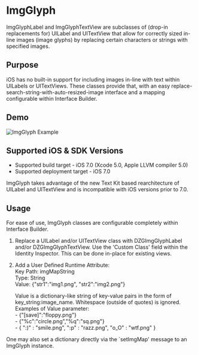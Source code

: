 ImgGlyph
========

ImgGlyphLabel and ImgGlyphTextView are subclasses of (drop-in replacements for) UILabel and UITextView that allow for correctly sized in-line images (image glyphs) by replacing certain characters or strings with specified images. 


Purpose
-------

iOS has no built-in support for including images in-line with text within UILabels or UITextViews. These classes provide that, with an easy replace-search-string-with-auto-resized-image interface and a mapping configurable within Interface Builder. 


Demo
---
![ImgGlyph Example](http://i.imgur.com/H4yoFRM.png)

Supported iOS & SDK Versions
----------------------------
* Supported build target - iOS 7.0 (Xcode 5.0, Apple LLVM compiler 5.0)
* Supported deployment target - iOS 7.0

ImgGlyph takes advantage of the new Text Kit based rearchitecture of UILabel and UITextView and is incompatible with iOS versions prior to 7.0.


Usage
-----
For ease of use, ImgGlyph classes are configurable completely within Interface Builder. 

1. Replace a UILabel and/or UITextView class with DZGImgGlyphLabel and/or DZGImgGlyphTextView. Use the 'Custom Class' field within the Identity Inspector. This can be done in-place for existing views. 

2. Add a User Defined Runtime Attribute:  
     Key Path: imgMapString  
         Type: String  
        Value: {"str1":"img1.png", "str2":"img2.png"}  

    Value is a dictionary-like string of key-value pairs in the form of key_string:image_name. Whitespace (outside of quotes) is ignored.  
        Examples of Value parameter:   
            - {"[save]":"floppy.png"}  
            - {"%c":"circle.png","%q":"sq.png"}  
            - { ":)" : "smile.png", ":p" : "razz.png", "o_O" : "wtf.png" }  

One may also set a dictionary directly via the `setImgMap' message to an ImgGlyph instance. 
